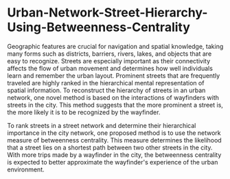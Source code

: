 # Urban-Network-Street-Hierarchy-Using-Betweenness-Centrality
Geographic features are crucial for navigation and spatial knowledge, taking many forms such as districts, barriers, rivers, lakes, and objects that are easy to recognize. Streets are especially important as their connectivity affects the flow of urban movement and determines how well individuals learn and remember the urban layout. Prominent streets that are frequently traveled are highly ranked in the hierarchical mental representation of spatial information. To reconstruct the hierarchy of streets in an urban network, one novel method is based on the interactions of wayfinders with streets in the city. This method suggests that the more prominent a street is, the more likely it is to be recognized by the wayfinder.

To rank streets in a street network and determine their hierarchical importance in the city network, one proposed method is to use the network measure of betweenness centrality. This measure determines the likelihood that a street lies on a shortest path between two other streets in the city. With more trips made by a wayfinder in the city, the betweenness centrality is expected to better approximate the wayfinder's experience of the urban environment. 

